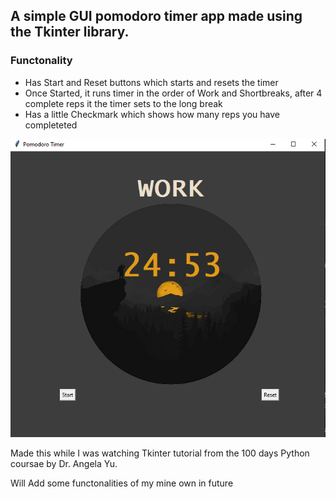 ## A simple GUI pomodoro timer app made using the Tkinter library. 

### Functonality
- Has Start and Reset buttons which starts and resets the timer
- Once Started, it runs timer in the order of Work and Shortbreaks, after 4 complete reps it the timer sets to the long break
- Has a little Checkmark which shows how many reps you have completeted

![Timer](https://github.com/ujjwal-py/pomodoro-timer-py/blob/master/timer.png "timer")

Made this while I was watching Tkinter tutorial from the 100 days Python coursae by Dr. Angela Yu.

Will Add some functonalities of my mine own in future
